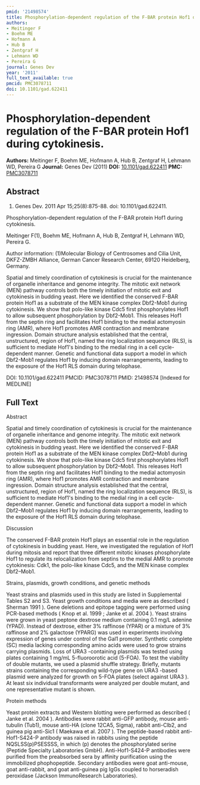 ```yaml
---
pmid: '21498574'
title: Phosphorylation-dependent regulation of the F-BAR protein Hof1 during cytokinesis.
authors:
- Meitinger F
- Boehm ME
- Hofmann A
- Hub B
- Zentgraf H
- Lehmann WD
- Pereira G
journal: Genes Dev
year: '2011'
full_text_available: true
pmcid: PMC3078711
doi: 10.1101/gad.622411
---
```


# Phosphorylation-dependent regulation of the F-BAR protein Hof1 during cytokinesis.
**Authors:** Meitinger F, Boehm ME, Hofmann A, Hub B, Zentgraf H, Lehmann WD, Pereira G
**Journal:** Genes Dev (2011)
**DOI:** [10.1101/gad.622411](https://doi.org/10.1101/gad.622411)
**PMC:** [PMC3078711](https://www.ncbi.nlm.nih.gov/pmc/articles/PMC3078711/)

## Abstract

1. Genes Dev. 2011 Apr 15;25(8):875-88. doi: 10.1101/gad.622411.

Phosphorylation-dependent regulation of the F-BAR protein Hof1 during 
cytokinesis.

Meitinger F(1), Boehm ME, Hofmann A, Hub B, Zentgraf H, Lehmann WD, Pereira G.

Author information:
(1)Molecular Biology of Centrosomes and Cilia Unit, DKFZ-ZMBH Alliance, German 
Cancer Research Center, 69120 Heidelberg, Germany.

Spatial and timely coordination of cytokinesis is crucial for the maintenance of 
organelle inheritance and genome integrity. The mitotic exit network (MEN) 
pathway controls both the timely initiation of mitotic exit and cytokinesis in 
budding yeast. Here we identified the conserved F-BAR protein Hof1 as a 
substrate of the MEN kinase complex Dbf2-Mob1 during cytokinesis. We show that 
polo-like kinase Cdc5 first phosphorylates Hof1 to allow subsequent 
phosphorylation by Dbf2-Mob1. This releases Hof1 from the septin ring and 
facilitates Hof1 binding to the medial actomyosin ring (AMR), where Hof1 
promotes AMR contraction and membrane ingression. Domain structure analysis 
established that the central, unstructured, region of Hof1, named the ring 
localization sequence (RLS), is sufficient to mediate Hof1's binding to the 
medial ring in a cell cycle-dependent manner. Genetic and functional data 
support a model in which Dbf2-Mob1 regulates Hof1 by inducing domain 
rearrangements, leading to the exposure of the Hof1 RLS domain during telophase.

DOI: 10.1101/gad.622411
PMCID: PMC3078711
PMID: 21498574 [Indexed for MEDLINE]

## Full Text

Abstract

Spatial and timely coordination of cytokinesis is crucial for the maintenance of organelle inheritance and genome integrity. The mitotic exit network (MEN) pathway controls both the timely initiation of mitotic exit and cytokinesis in budding yeast. Here we identified the conserved F-BAR protein Hof1 as a substrate of the MEN kinase complex Dbf2–Mob1 during cytokinesis. We show that polo-like kinase Cdc5 first phosphorylates Hof1 to allow subsequent phosphorylation by Dbf2–Mob1. This releases Hof1 from the septin ring and facilitates Hof1 binding to the medial actomyosin ring (AMR), where Hof1 promotes AMR contraction and membrane ingression. Domain structure analysis established that the central, unstructured, region of Hof1, named the ring localization sequence (RLS), is sufficient to mediate Hof1's binding to the medial ring in a cell cycle-dependent manner. Genetic and functional data support a model in which Dbf2–Mob1 regulates Hof1 by inducing domain rearrangements, leading to the exposure of the Hof1 RLS domain during telophase.

Discussion

The conserved F-BAR protein Hof1 plays an essential role in the regulation of cytokinesis in budding yeast. Here, we investigated the regulation of Hof1 during mitosis and report that three different mitotic kinases phosphorylate Hof1 to regulate its relocalization from septins to the medial AMR to promote cytokinesis: Cdk1, the polo-like kinase Cdc5, and the MEN kinase complex Dbf2–Mob1.

Strains, plasmids, growth conditions, and genetic methods

Yeast strains and plasmids used in this study are listed in Supplemental Tables S2 and S3. Yeast growth conditions and media were as described ( Sherman 1991 ). Gene deletions and epitope tagging were performed using PCR-based methods ( Knop et al. 1999 ; Janke et al. 2004 ). Yeast strains were grown in yeast peptone dextrose medium containing 0.1 mg/L adenine (YPAD). Instead of dextrose, either 3% raffinose (YPAR) or a mixture of 3% raffinose and 2% galactose (YPARG) was used in experiments involving expression of genes under control of the Gal1 promoter. Synthetic complete (SC) media lacking corresponding amino acids were used to grow strains carrying plasmids. Loss of URA3 -containing plasmids was tested using plates containing 1 mg/mL 5-fluoroorotic acid (5-FOA). To test the viability of double mutants, we used a plasmid shuffle strategy. Briefly, mutants strains containing the corresponding wild-type gene on URA3 -based plasmid were analyzed for growth on 5-FOA plates (select against URA3 ). At least six individual transformants were analyzed per double mutant, and one representative mutant is shown.

Protein methods

Yeast protein extracts and Western blotting were performed as described ( Janke et al. 2004 ). Antibodies were rabbit anti-GFP antibody, mouse anti-tubulin (Tub1), mouse anti-HA (clone 12CA5, Sigma), rabbit anti-Clb2, and guinea pig anti-Sic1 ( Maekawa et al. 2007 ). The peptide-based rabbit anti-Hof1-S424-P antibody was raised in rabbits using the peptide NQSLSS(p)PSESSSS, in which (p) denotes the phosphorylated serine (Peptide Specialty Laboratories GmbH). Anti-Hof1-S424-P antibodies were purified from the preabsorbed sera by affinity purification using the immobilized phophopeptide. Secondary antibodies were goat anti-mouse, goat anti-rabbit, and goat anti-guinea pig IgGs coupled to horseradish peroxidase (Jackson ImmunoResearch Laboratories).
